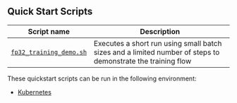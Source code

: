 <!--- 40. Quick Start Scripts -->
## Quick Start Scripts

| Script name | Description |
|-------------|-------------|
| [`fp32_training_demo.sh`](mlops/single-node/fp32_training_demo.sh) | Executes a short run using small batch sizes and a limited number of steps to demonstrate the training flow |

These quickstart scripts can be run in the following environment:
* [Kubernetes](#kubernetes)

